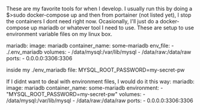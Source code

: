 These are my favorite tools for when I develop.  I usually run this by doing a 
$>sudo docker-compose up
and then from portainer (not listed yet), I stop the containers I dont need right now. Ocasionally, I'll just do a docker-compose up mariadb or whatever tool I need to use.
These are setup to use environment variable files on my linux box.  

mariadb:
    image: mariadb
    container_name: some-mariadb
    env_file:
    - ./.env_mariadb
    volumes:
    - /data/mysql:/var/lib/mysql
    - /data/raw:/data/raw
    ports:
    - 0.0.0.0:3306:3306

inside my ./env_mariadb file:
MYSQL_ROOT_PASSWORD=my-secret-pw

If I didnt want to deal with environment files, I would do it this way:
mariadb:
    image: mariadb
    container_name: some-mariadb
    environment:
    - "MYSQL_ROOT_PASSWORD=my-secret-pw"
    volumes:
    - /data/mysql:/var/lib/mysql
    - /data/raw:/data/raw
    ports:
    - 0.0.0.0:3306:3306


